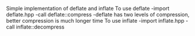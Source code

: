 Simple implementation of deflate and inflate
To use deflate
    -import deflate.hpp
    -call deflate::compress
    -deflate has two levels of compression, better compression is much longer time
To use inflate
    -import inflate.hpp
    -call inflate::decompress